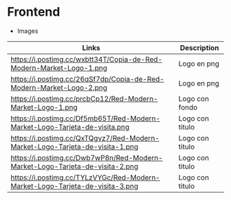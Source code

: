 # Frontend

- Images

| Links | Description |
| ----- | ----------- |
| https://i.postimg.cc/wxbtt34T/Copia-de-Red-Modern-Market-Logo-1.png | Logo en png |
| https://i.postimg.cc/26qSf7dp/Copia-de-Red-Modern-Market-Logo-2.png | Logo en png |
| https://i.postimg.cc/prcbCp12/Red-Modern-Market-Logo-1.png | Logo con fondo |
| https://i.postimg.cc/Df5mb65T/Red-Modern-Market-Logo-Tarjeta-de-visita.png | Logo con titulo |
| https://i.postimg.cc/QxTQgvz7/Red-Modern-Market-Logo-Tarjeta-de-visita-1.png | Logo con titulo |
| https://i.postimg.cc/Dwb7wP8n/Red-Modern-Market-Logo-Tarjeta-de-visita-2.png | Logo con titulo |
| https://i.postimg.cc/TYLzVYGc/Red-Modern-Market-Logo-Tarjeta-de-visita-3.png | Logo con titulo |